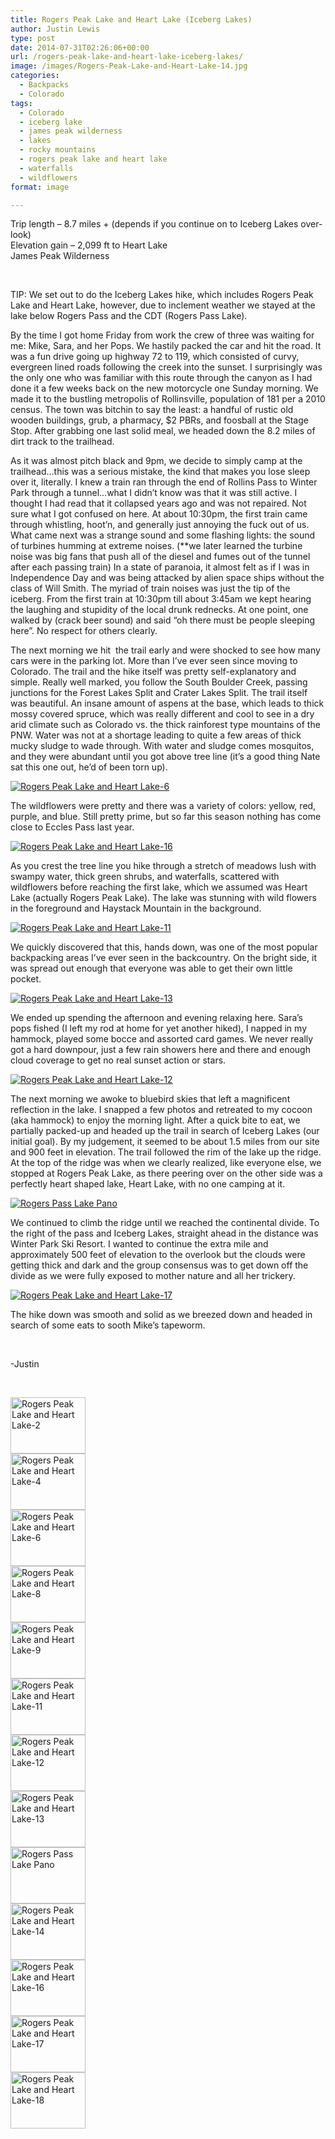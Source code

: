 ```yaml
---
title: Rogers Peak Lake and Heart Lake (Iceberg Lakes)
author: Justin Lewis
type: post
date: 2014-07-31T02:26:06+00:00
url: /rogers-peak-lake-and-heart-lake-iceberg-lakes/
image: /images/Rogers-Peak-Lake-and-Heart-Lake-14.jpg
categories:
  - Backpacks
  - Colorado
tags:
  - Colorado
  - iceberg lake
  - james peak wilderness
  - lakes
  - rocky mountains
  - rogers peak lake and heart lake
  - waterfalls
  - wildflowers
format: image

---
```

Trip length &#8211; 8.7 miles + (depends if you continue on to Iceberg Lakes over-look)  
Elevation gain &#8211; 2,099 ft to Heart Lake  
James Peak Wilderness

&nbsp;

TIP: We set out to do the Iceberg Lakes hike, which includes Rogers Peak Lake and Heart Lake, however, due to inclement weather we stayed at the lake below Rogers Pass and the CDT (Rogers Pass Lake).

By the time I got home Friday from work the crew of three was waiting for me: Mike, Sara, and her Pops. We hastily packed the car and hit the road. It was a fun drive going up highway 72 to 119, which consisted of curvy, evergreen lined roads following the creek into the sunset. I surprisingly was the only one who was familiar with this route through the canyon as I had done it a few weeks back on the new motorcycle one Sunday morning. We made it to the bustling metropolis of Rollinsville, population of 181 per a 2010 census. The town was bitchin to say the least: a handful of rustic old wooden buildings, grub, a pharmacy, $2 PBRs, and foosball at the Stage Stop. After grabbing one last solid meal, we headed down the 8.2 miles of dirt track to the trailhead.

<!--more-->

As it was almost pitch black and 9pm, we decide to simply camp at the trailhead&#8230;this was a serious mistake, the kind that makes you lose sleep over it, literally. I knew a train ran through the end of Rollins Pass to Winter Park through a tunnel&#8230;what I didn&#8217;t know was that it was still active. I thought I had read that it collapsed years ago and was not repaired. Not sure what I got confused on here. At about 10:30pm, the first train came through whistling, hoot&#8217;n, and generally just annoying the fuck out of us. What came next was a strange sound and some flashing lights: the sound of turbines humming at extreme noises. (**we later learned the turbine noise was big fans that push all of the diesel and fumes out of the tunnel after each passing train) In a state of paranoia, it almost felt as if I was in Independence Day and was being attacked by alien space ships without the class of Will Smith. The myriad of train noises was just the tip of the iceberg. From the first train at 10:30pm till about 3:45am we kept hearing the laughing and stupidity of the local drunk rednecks. At one point, one walked by (crack beer sound) and said &#8220;oh there must be people sleeping here&#8221;. No respect for others clearly.

The next morning we hit  the trail early and were shocked to see how many cars were in the parking lot. More than I&#8217;ve ever seen since moving to Colorado. The trail and the hike itself was pretty self-explanatory and simple. Really well marked, you follow the South Boulder Creek, passing junctions for the Forest Lakes Split and Crater Lakes Split. The trail itself was beautiful. An insane amount of aspens at the base, which leads to thick mossy covered spruce, which was really different and cool to see in a dry arid climate such as Colorado vs. the thick rainforest type mountains of the PNW. Water was not at a shortage leading to quite a few areas of thick mucky sludge to wade through. With water and sludge comes mosquitos, and they were abundant until you got above tree line (it&#8217;s a good thing Nate sat this one out, he&#8217;d of been torn up).

<div class="ngg-gallery-singlepic-image " style="">
  <a href="http://www.elevationupgrade.com/wp-content/gallery/rogers-peak-lake-and-heart-lake/Rogers-Peak-Lake-and-Heart-Lake-6.jpg"
		     title="The troops"
             data-src="http://www.elevationupgrade.com/wp-content/gallery/rogers-peak-lake-and-heart-lake/Rogers-Peak-Lake-and-Heart-Lake-6.jpg"
             data-thumbnail="http://www.elevationupgrade.com/wp-content/gallery/rogers-peak-lake-and-heart-lake/thumbs/thumbs_Rogers-Peak-Lake-and-Heart-Lake-6.jpg"
             data-image-id="167"
             data-title="Rogers Peak Lake and Heart Lake-6"
             data-description="The troops"
             target='_self'
             class="ngg-fancybox" rel="0e32914773bcdec1bce31294ae1e5c26"> <img class="ngg-singlepic"
             src="http://www.elevationupgrade.com/wp-content/gallery/rogers-peak-lake-and-heart-lake/dynamic/Rogers-Peak-Lake-and-Heart-Lake-6.jpg-nggid03167-ngg0dyn-0x0x100-00f0w010c010r110f110r010t010.jpg"
             alt="Rogers Peak Lake and Heart Lake-6"
             title="Rogers Peak Lake and Heart Lake-6"
 /> </a>
</div>

The wildflowers were pretty and there was a variety of colors: yellow, red, purple, and blue. Still pretty prime, but so far this season nothing has come close to Eccles Pass last year.

<div class="ngg-gallery-singlepic-image " style="">
  <a href="http://www.elevationupgrade.com/wp-content/gallery/rogers-peak-lake-and-heart-lake/Rogers-Peak-Lake-and-Heart-Lake-16.jpg"
		     title="Wildflowers"
             data-src="http://www.elevationupgrade.com/wp-content/gallery/rogers-peak-lake-and-heart-lake/Rogers-Peak-Lake-and-Heart-Lake-16.jpg"
             data-thumbnail="http://www.elevationupgrade.com/wp-content/gallery/rogers-peak-lake-and-heart-lake/thumbs/thumbs_Rogers-Peak-Lake-and-Heart-Lake-16.jpg"
             data-image-id="174"
             data-title="Rogers Peak Lake and Heart Lake-16"
             data-description="Wildflowers"
             target='_self'
             class="ngg-fancybox" rel="acf20927b93977257a73f7b86e8a3dff"> <img class="ngg-singlepic"
             src="http://www.elevationupgrade.com/wp-content/gallery/rogers-peak-lake-and-heart-lake/dynamic/Rogers-Peak-Lake-and-Heart-Lake-16.jpg-nggid03174-ngg0dyn-0x0x100-00f0w010c010r110f110r010t010.jpg"
             alt="Rogers Peak Lake and Heart Lake-16"
             title="Rogers Peak Lake and Heart Lake-16"
 /> </a>
</div>

As you crest the tree line you hike through a stretch of meadows lush with swampy water, thick green shrubs, and waterfalls, scattered with wildflowers before reaching the first lake, which we assumed was Heart Lake (actually Rogers Peak Lake). The lake was stunning with wild flowers in the foreground and Haystack Mountain in the background.

<div class="ngg-gallery-singlepic-image " style="">
  <a href="http://www.elevationupgrade.com/wp-content/gallery/rogers-peak-lake-and-heart-lake/Rogers-Peak-Lake-and-Heart-Lake-11.jpg"
		     title="Rogers Pass Lake"
             data-src="http://www.elevationupgrade.com/wp-content/gallery/rogers-peak-lake-and-heart-lake/Rogers-Peak-Lake-and-Heart-Lake-11.jpg"
             data-thumbnail="http://www.elevationupgrade.com/wp-content/gallery/rogers-peak-lake-and-heart-lake/thumbs/thumbs_Rogers-Peak-Lake-and-Heart-Lake-11.jpg"
             data-image-id="171"
             data-title="Rogers Peak Lake and Heart Lake-11"
             data-description="Rogers Pass Lake"
             target='_self'
             class="ngg-fancybox" rel="366e917ffc0b018b4a30fe5e0d8a6f8c"> <img class="ngg-singlepic"
             src="http://www.elevationupgrade.com/wp-content/gallery/rogers-peak-lake-and-heart-lake/dynamic/Rogers-Peak-Lake-and-Heart-Lake-11.jpg-nggid03171-ngg0dyn-0x0x100-00f0w010c010r110f110r010t010.jpg"
             alt="Rogers Peak Lake and Heart Lake-11"
             title="Rogers Peak Lake and Heart Lake-11"
 /> </a>
</div>

We quickly discovered that this, hands down, was one of the most popular backpacking areas I&#8217;ve ever seen in the backcountry. On the bright side, it was spread out enough that everyone was able to get their own little pocket.

<div class="ngg-gallery-singlepic-image " style="">
  <a href="http://www.elevationupgrade.com/wp-content/gallery/rogers-peak-lake-and-heart-lake/Rogers-Peak-Lake-and-Heart-Lake-13.jpg"
		     title="Camp"
             data-src="http://www.elevationupgrade.com/wp-content/gallery/rogers-peak-lake-and-heart-lake/Rogers-Peak-Lake-and-Heart-Lake-13.jpg"
             data-thumbnail="http://www.elevationupgrade.com/wp-content/gallery/rogers-peak-lake-and-heart-lake/thumbs/thumbs_Rogers-Peak-Lake-and-Heart-Lake-13.jpg"
             data-image-id="170"
             data-title="Rogers Peak Lake and Heart Lake-13"
             data-description="Camp"
             target='_self'
             class="ngg-fancybox" rel="d18511c4f9a7629d003410f96d59338b"> <img class="ngg-singlepic"
             src="http://www.elevationupgrade.com/wp-content/gallery/rogers-peak-lake-and-heart-lake/dynamic/Rogers-Peak-Lake-and-Heart-Lake-13.jpg-nggid03170-ngg0dyn-0x0x100-00f0w010c010r110f110r010t010.jpg"
             alt="Rogers Peak Lake and Heart Lake-13"
             title="Rogers Peak Lake and Heart Lake-13"
 /> </a>
</div>

We ended up spending the afternoon and evening relaxing here. Sara&#8217;s pops fished (I left my rod at home for yet another hiked), I napped in my hammock, played some bocce and assorted card games. We never really got a hard downpour, just a few rain showers here and there and enough cloud coverage to get no real sunset action or stars.

<div class="ngg-gallery-singlepic-image " style="">
  <a href="http://www.elevationupgrade.com/wp-content/gallery/rogers-peak-lake-and-heart-lake/Rogers-Peak-Lake-and-Heart-Lake-12.jpg"
		     title="Sunset on Rogers Pass Lake"
             data-src="http://www.elevationupgrade.com/wp-content/gallery/rogers-peak-lake-and-heart-lake/Rogers-Peak-Lake-and-Heart-Lake-12.jpg"
             data-thumbnail="http://www.elevationupgrade.com/wp-content/gallery/rogers-peak-lake-and-heart-lake/thumbs/thumbs_Rogers-Peak-Lake-and-Heart-Lake-12.jpg"
             data-image-id="172"
             data-title="Rogers Peak Lake and Heart Lake-12"
             data-description="Sunset on Rogers Pass Lake"
             target='_self'
             class="ngg-fancybox" rel="712cabb9480e1ccb9cb8caa7b4689d8e"> <img class="ngg-singlepic"
             src="http://www.elevationupgrade.com/wp-content/gallery/rogers-peak-lake-and-heart-lake/dynamic/Rogers-Peak-Lake-and-Heart-Lake-12.jpg-nggid03172-ngg0dyn-0x0x100-00f0w010c010r110f110r010t010.jpg"
             alt="Rogers Peak Lake and Heart Lake-12"
             title="Rogers Peak Lake and Heart Lake-12"
 /> </a>
</div>

The next morning we awoke to bluebird skies that left a magnificent reflection in the lake. I snapped a few photos and retreated to my cocoon (aka hammock) to enjoy the morning light. After a quick bite to eat, we partially packed-up and headed up the trail in search of Iceberg Lakes (our initial goal). By my judgement, it seemed to be about 1.5 miles from our site and 900 feet in elevation. The trail followed the rim of the lake up the ridge. At the top of the ridge was when we clearly realized, like everyone else, we stopped at Rogers Peak Lake, as there peering over on the other side was a perfectly heart shaped lake, Heart Lake, with no one camping at it.

<div class="ngg-gallery-singlepic-image " style="">
  <a href="http://www.elevationupgrade.com/wp-content/gallery/rogers-peak-lake-and-heart-lake/Rogers-Pass-Lake-Pano.jpg"
		     title="Pano of Rogers Pass Lake"
             data-src="http://www.elevationupgrade.com/wp-content/gallery/rogers-peak-lake-and-heart-lake/Rogers-Pass-Lake-Pano.jpg"
             data-thumbnail="http://www.elevationupgrade.com/wp-content/gallery/rogers-peak-lake-and-heart-lake/thumbs/thumbs_Rogers-Pass-Lake-Pano.jpg"
             data-image-id="164"
             data-title="Rogers Pass Lake Pano"
             data-description="Pano of Rogers Pass Lake"
             target='_self'
             class="ngg-fancybox" rel="adef9a9200dd5aec899a3290cc27de5b"> <img class="ngg-singlepic"
             src="http://www.elevationupgrade.com/wp-content/gallery/rogers-peak-lake-and-heart-lake/dynamic/Rogers-Pass-Lake-Pano.jpg-nggid03164-ngg0dyn-0x0x100-00f0w010c010r110f110r010t010.jpg"
             alt="Rogers Pass Lake Pano"
             title="Rogers Pass Lake Pano"
 /> </a>
</div>

We continued to climb the ridge until we reached the continental divide. To the right of the pass and Iceberg Lakes, straight ahead in the distance was Winter Park Ski Resort. I wanted to continue the extra mile and approximately 500 feet of elevation to the overlook but the clouds were getting thick and dark and the group consensus was to get down off the divide as we were fully exposed to mother nature and all her trickery.

<div class="ngg-gallery-singlepic-image " style="">
  <a href="http://www.elevationupgrade.com/wp-content/gallery/rogers-peak-lake-and-heart-lake/Rogers-Peak-Lake-and-Heart-Lake-17.jpg"
		     title="Cresting the CDT"
             data-src="http://www.elevationupgrade.com/wp-content/gallery/rogers-peak-lake-and-heart-lake/Rogers-Peak-Lake-and-Heart-Lake-17.jpg"
             data-thumbnail="http://www.elevationupgrade.com/wp-content/gallery/rogers-peak-lake-and-heart-lake/thumbs/thumbs_Rogers-Peak-Lake-and-Heart-Lake-17.jpg"
             data-image-id="175"
             data-title="Rogers Peak Lake and Heart Lake-17"
             data-description="Cresting the CDT"
             target='_self'
             class="ngg-fancybox" rel="0103d81f6d7fa4b25984559eabb799fd"> <img class="ngg-singlepic"
             src="http://www.elevationupgrade.com/wp-content/gallery/rogers-peak-lake-and-heart-lake/dynamic/Rogers-Peak-Lake-and-Heart-Lake-17.jpg-nggid03175-ngg0dyn-0x0x100-00f0w010c010r110f110r010t010.jpg"
             alt="Rogers Peak Lake and Heart Lake-17"
             title="Rogers Peak Lake and Heart Lake-17"
 /> </a>
</div>

The hike down was smooth and solid as we breezed down and headed in search of some eats to sooth Mike&#8217;s tapeworm.

&nbsp;

-Justin

&nbsp;

<div
	class="ngg-galleryoverview ngg-ajax-pagination-none"
	id="ngg-gallery-490-1">
  <!-- Thumbnails -->
  
  <div id="ngg-image-0" class="ngg-gallery-thumbnail-box" >
    <div class="ngg-gallery-thumbnail">
      <a href="http://www.elevationupgrade.com/wp-content/gallery/rogers-peak-lake-and-heart-lake/Rogers-Peak-Lake-and-Heart-Lake-2.jpg"
               title="Old barn"
               data-src="http://www.elevationupgrade.com/wp-content/gallery/rogers-peak-lake-and-heart-lake/Rogers-Peak-Lake-and-Heart-Lake-2.jpg"
               data-thumbnail="http://www.elevationupgrade.com/wp-content/gallery/rogers-peak-lake-and-heart-lake/thumbs/thumbs_Rogers-Peak-Lake-and-Heart-Lake-2.jpg"
               data-image-id="165"
               data-title="Rogers Peak Lake and Heart Lake-2"
               data-description="Old barn"
               data-image-slug="rogers-peak-lake-and-heart-lake-2-8"
               class="ngg-fancybox" rel="490"> <img
                    title="Rogers Peak Lake and Heart Lake-2"
                    alt="Rogers Peak Lake and Heart Lake-2"
                    src="http://www.elevationupgrade.com/wp-content/gallery/rogers-peak-lake-and-heart-lake/thumbs/thumbs_Rogers-Peak-Lake-and-Heart-Lake-2.jpg"
                    width="120"
                    height="90"
                    style="max-width:100%;"
 /> </a>
    </div>
  </div>
  
  <div id="ngg-image-1" class="ngg-gallery-thumbnail-box" >
    <div class="ngg-gallery-thumbnail">
      <a href="http://www.elevationupgrade.com/wp-content/gallery/rogers-peak-lake-and-heart-lake/Rogers-Peak-Lake-and-Heart-Lake-4.jpg"
               title="Waterfall"
               data-src="http://www.elevationupgrade.com/wp-content/gallery/rogers-peak-lake-and-heart-lake/Rogers-Peak-Lake-and-Heart-Lake-4.jpg"
               data-thumbnail="http://www.elevationupgrade.com/wp-content/gallery/rogers-peak-lake-and-heart-lake/thumbs/thumbs_Rogers-Peak-Lake-and-Heart-Lake-4.jpg"
               data-image-id="166"
               data-title="Rogers Peak Lake and Heart Lake-4"
               data-description="Waterfall"
               data-image-slug="rogers-peak-lake-and-heart-lake-4-8"
               class="ngg-fancybox" rel="490"> <img
                    title="Rogers Peak Lake and Heart Lake-4"
                    alt="Rogers Peak Lake and Heart Lake-4"
                    src="http://www.elevationupgrade.com/wp-content/gallery/rogers-peak-lake-and-heart-lake/thumbs/thumbs_Rogers-Peak-Lake-and-Heart-Lake-4.jpg"
                    width="120"
                    height="90"
                    style="max-width:100%;"
 /> </a>
    </div>
  </div>
  
  <div id="ngg-image-2" class="ngg-gallery-thumbnail-box" >
    <div class="ngg-gallery-thumbnail">
      <a href="http://www.elevationupgrade.com/wp-content/gallery/rogers-peak-lake-and-heart-lake/Rogers-Peak-Lake-and-Heart-Lake-6.jpg"
               title="The troops"
               data-src="http://www.elevationupgrade.com/wp-content/gallery/rogers-peak-lake-and-heart-lake/Rogers-Peak-Lake-and-Heart-Lake-6.jpg"
               data-thumbnail="http://www.elevationupgrade.com/wp-content/gallery/rogers-peak-lake-and-heart-lake/thumbs/thumbs_Rogers-Peak-Lake-and-Heart-Lake-6.jpg"
               data-image-id="167"
               data-title="Rogers Peak Lake and Heart Lake-6"
               data-description="The troops"
               data-image-slug="rogers-peak-lake-and-heart-lake-6-8"
               class="ngg-fancybox" rel="490"> <img
                    title="Rogers Peak Lake and Heart Lake-6"
                    alt="Rogers Peak Lake and Heart Lake-6"
                    src="http://www.elevationupgrade.com/wp-content/gallery/rogers-peak-lake-and-heart-lake/thumbs/thumbs_Rogers-Peak-Lake-and-Heart-Lake-6.jpg"
                    width="120"
                    height="90"
                    style="max-width:100%;"
 /> </a>
    </div>
  </div>
  
  <div id="ngg-image-3" class="ngg-gallery-thumbnail-box" >
    <div class="ngg-gallery-thumbnail">
      <a href="http://www.elevationupgrade.com/wp-content/gallery/rogers-peak-lake-and-heart-lake/Rogers-Peak-Lake-and-Heart-Lake-8.jpg"
               title="Waterfall"
               data-src="http://www.elevationupgrade.com/wp-content/gallery/rogers-peak-lake-and-heart-lake/Rogers-Peak-Lake-and-Heart-Lake-8.jpg"
               data-thumbnail="http://www.elevationupgrade.com/wp-content/gallery/rogers-peak-lake-and-heart-lake/thumbs/thumbs_Rogers-Peak-Lake-and-Heart-Lake-8.jpg"
               data-image-id="168"
               data-title="Rogers Peak Lake and Heart Lake-8"
               data-description="Waterfall"
               data-image-slug="rogers-peak-lake-and-heart-lake-8-8"
               class="ngg-fancybox" rel="490"> <img
                    title="Rogers Peak Lake and Heart Lake-8"
                    alt="Rogers Peak Lake and Heart Lake-8"
                    src="http://www.elevationupgrade.com/wp-content/gallery/rogers-peak-lake-and-heart-lake/thumbs/thumbs_Rogers-Peak-Lake-and-Heart-Lake-8.jpg"
                    width="120"
                    height="90"
                    style="max-width:100%;"
 /> </a>
    </div>
  </div>
  
  <div id="ngg-image-4" class="ngg-gallery-thumbnail-box" >
    <div class="ngg-gallery-thumbnail">
      <a href="http://www.elevationupgrade.com/wp-content/gallery/rogers-peak-lake-and-heart-lake/Rogers-Peak-Lake-and-Heart-Lake-9.jpg"
               title="Wildflowers"
               data-src="http://www.elevationupgrade.com/wp-content/gallery/rogers-peak-lake-and-heart-lake/Rogers-Peak-Lake-and-Heart-Lake-9.jpg"
               data-thumbnail="http://www.elevationupgrade.com/wp-content/gallery/rogers-peak-lake-and-heart-lake/thumbs/thumbs_Rogers-Peak-Lake-and-Heart-Lake-9.jpg"
               data-image-id="169"
               data-title="Rogers Peak Lake and Heart Lake-9"
               data-description="Wildflowers"
               data-image-slug="rogers-peak-lake-and-heart-lake-9-7"
               class="ngg-fancybox" rel="490"> <img
                    title="Rogers Peak Lake and Heart Lake-9"
                    alt="Rogers Peak Lake and Heart Lake-9"
                    src="http://www.elevationupgrade.com/wp-content/gallery/rogers-peak-lake-and-heart-lake/thumbs/thumbs_Rogers-Peak-Lake-and-Heart-Lake-9.jpg"
                    width="120"
                    height="90"
                    style="max-width:100%;"
 /> </a>
    </div>
  </div>
  
  <div id="ngg-image-5" class="ngg-gallery-thumbnail-box" >
    <div class="ngg-gallery-thumbnail">
      <a href="http://www.elevationupgrade.com/wp-content/gallery/rogers-peak-lake-and-heart-lake/Rogers-Peak-Lake-and-Heart-Lake-11.jpg"
               title="Rogers Pass Lake"
               data-src="http://www.elevationupgrade.com/wp-content/gallery/rogers-peak-lake-and-heart-lake/Rogers-Peak-Lake-and-Heart-Lake-11.jpg"
               data-thumbnail="http://www.elevationupgrade.com/wp-content/gallery/rogers-peak-lake-and-heart-lake/thumbs/thumbs_Rogers-Peak-Lake-and-Heart-Lake-11.jpg"
               data-image-id="171"
               data-title="Rogers Peak Lake and Heart Lake-11"
               data-description="Rogers Pass Lake"
               data-image-slug="rogers-peak-lake-and-heart-lake-11-7"
               class="ngg-fancybox" rel="490"> <img
                    title="Rogers Peak Lake and Heart Lake-11"
                    alt="Rogers Peak Lake and Heart Lake-11"
                    src="http://www.elevationupgrade.com/wp-content/gallery/rogers-peak-lake-and-heart-lake/thumbs/thumbs_Rogers-Peak-Lake-and-Heart-Lake-11.jpg"
                    width="120"
                    height="90"
                    style="max-width:100%;"
 /> </a>
    </div>
  </div>
  
  <div id="ngg-image-6" class="ngg-gallery-thumbnail-box" >
    <div class="ngg-gallery-thumbnail">
      <a href="http://www.elevationupgrade.com/wp-content/gallery/rogers-peak-lake-and-heart-lake/Rogers-Peak-Lake-and-Heart-Lake-12.jpg"
               title="Sunset on Rogers Pass Lake"
               data-src="http://www.elevationupgrade.com/wp-content/gallery/rogers-peak-lake-and-heart-lake/Rogers-Peak-Lake-and-Heart-Lake-12.jpg"
               data-thumbnail="http://www.elevationupgrade.com/wp-content/gallery/rogers-peak-lake-and-heart-lake/thumbs/thumbs_Rogers-Peak-Lake-and-Heart-Lake-12.jpg"
               data-image-id="172"
               data-title="Rogers Peak Lake and Heart Lake-12"
               data-description="Sunset on Rogers Pass Lake"
               data-image-slug="rogers-peak-lake-and-heart-lake-12-7"
               class="ngg-fancybox" rel="490"> <img
                    title="Rogers Peak Lake and Heart Lake-12"
                    alt="Rogers Peak Lake and Heart Lake-12"
                    src="http://www.elevationupgrade.com/wp-content/gallery/rogers-peak-lake-and-heart-lake/thumbs/thumbs_Rogers-Peak-Lake-and-Heart-Lake-12.jpg"
                    width="120"
                    height="90"
                    style="max-width:100%;"
 /> </a>
    </div>
  </div>
  
  <div id="ngg-image-7" class="ngg-gallery-thumbnail-box" >
    <div class="ngg-gallery-thumbnail">
      <a href="http://www.elevationupgrade.com/wp-content/gallery/rogers-peak-lake-and-heart-lake/Rogers-Peak-Lake-and-Heart-Lake-13.jpg"
               title="Camp"
               data-src="http://www.elevationupgrade.com/wp-content/gallery/rogers-peak-lake-and-heart-lake/Rogers-Peak-Lake-and-Heart-Lake-13.jpg"
               data-thumbnail="http://www.elevationupgrade.com/wp-content/gallery/rogers-peak-lake-and-heart-lake/thumbs/thumbs_Rogers-Peak-Lake-and-Heart-Lake-13.jpg"
               data-image-id="170"
               data-title="Rogers Peak Lake and Heart Lake-13"
               data-description="Camp"
               data-image-slug="rogers-peak-lake-and-heart-lake-13-7"
               class="ngg-fancybox" rel="490"> <img
                    title="Rogers Peak Lake and Heart Lake-13"
                    alt="Rogers Peak Lake and Heart Lake-13"
                    src="http://www.elevationupgrade.com/wp-content/gallery/rogers-peak-lake-and-heart-lake/thumbs/thumbs_Rogers-Peak-Lake-and-Heart-Lake-13.jpg"
                    width="120"
                    height="90"
                    style="max-width:100%;"
 /> </a>
    </div>
  </div>
  
  <div id="ngg-image-8" class="ngg-gallery-thumbnail-box" >
    <div class="ngg-gallery-thumbnail">
      <a href="http://www.elevationupgrade.com/wp-content/gallery/rogers-peak-lake-and-heart-lake/Rogers-Pass-Lake-Pano.jpg"
               title="Pano of Rogers Pass Lake"
               data-src="http://www.elevationupgrade.com/wp-content/gallery/rogers-peak-lake-and-heart-lake/Rogers-Pass-Lake-Pano.jpg"
               data-thumbnail="http://www.elevationupgrade.com/wp-content/gallery/rogers-peak-lake-and-heart-lake/thumbs/thumbs_Rogers-Pass-Lake-Pano.jpg"
               data-image-id="164"
               data-title="Rogers Pass Lake Pano"
               data-description="Pano of Rogers Pass Lake"
               data-image-slug="rogers-pass-lake-pano-8"
               class="ngg-fancybox" rel="490"> <img
                    title="Rogers Pass Lake Pano"
                    alt="Rogers Pass Lake Pano"
                    src="http://www.elevationupgrade.com/wp-content/gallery/rogers-peak-lake-and-heart-lake/thumbs/thumbs_Rogers-Pass-Lake-Pano.jpg"
                    width="120"
                    height="90"
                    style="max-width:100%;"
 /> </a>
    </div>
  </div>
  
  <div id="ngg-image-9" class="ngg-gallery-thumbnail-box" >
    <div class="ngg-gallery-thumbnail">
      <a href="http://www.elevationupgrade.com/wp-content/gallery/rogers-peak-lake-and-heart-lake/Rogers-Peak-Lake-and-Heart-Lake-14.jpg"
               title="Sunrise on the valley"
               data-src="http://www.elevationupgrade.com/wp-content/gallery/rogers-peak-lake-and-heart-lake/Rogers-Peak-Lake-and-Heart-Lake-14.jpg"
               data-thumbnail="http://www.elevationupgrade.com/wp-content/gallery/rogers-peak-lake-and-heart-lake/thumbs/thumbs_Rogers-Peak-Lake-and-Heart-Lake-14.jpg"
               data-image-id="173"
               data-title="Rogers Peak Lake and Heart Lake-14"
               data-description="Sunrise on the valley"
               data-image-slug="rogers-peak-lake-and-heart-lake-14-7"
               class="ngg-fancybox" rel="490"> <img
                    title="Rogers Peak Lake and Heart Lake-14"
                    alt="Rogers Peak Lake and Heart Lake-14"
                    src="http://www.elevationupgrade.com/wp-content/gallery/rogers-peak-lake-and-heart-lake/thumbs/thumbs_Rogers-Peak-Lake-and-Heart-Lake-14.jpg"
                    width="120"
                    height="90"
                    style="max-width:100%;"
 /> </a>
    </div>
  </div>
  
  <div id="ngg-image-10" class="ngg-gallery-thumbnail-box" >
    <div class="ngg-gallery-thumbnail">
      <a href="http://www.elevationupgrade.com/wp-content/gallery/rogers-peak-lake-and-heart-lake/Rogers-Peak-Lake-and-Heart-Lake-16.jpg"
               title="Wildflowers"
               data-src="http://www.elevationupgrade.com/wp-content/gallery/rogers-peak-lake-and-heart-lake/Rogers-Peak-Lake-and-Heart-Lake-16.jpg"
               data-thumbnail="http://www.elevationupgrade.com/wp-content/gallery/rogers-peak-lake-and-heart-lake/thumbs/thumbs_Rogers-Peak-Lake-and-Heart-Lake-16.jpg"
               data-image-id="174"
               data-title="Rogers Peak Lake and Heart Lake-16"
               data-description="Wildflowers"
               data-image-slug="rogers-peak-lake-and-heart-lake-16-3"
               class="ngg-fancybox" rel="490"> <img
                    title="Rogers Peak Lake and Heart Lake-16"
                    alt="Rogers Peak Lake and Heart Lake-16"
                    src="http://www.elevationupgrade.com/wp-content/gallery/rogers-peak-lake-and-heart-lake/thumbs/thumbs_Rogers-Peak-Lake-and-Heart-Lake-16.jpg"
                    width="120"
                    height="90"
                    style="max-width:100%;"
 /> </a>
    </div>
  </div>
  
  <div id="ngg-image-11" class="ngg-gallery-thumbnail-box" >
    <div class="ngg-gallery-thumbnail">
      <a href="http://www.elevationupgrade.com/wp-content/gallery/rogers-peak-lake-and-heart-lake/Rogers-Peak-Lake-and-Heart-Lake-17.jpg"
               title="Cresting the CDT"
               data-src="http://www.elevationupgrade.com/wp-content/gallery/rogers-peak-lake-and-heart-lake/Rogers-Peak-Lake-and-Heart-Lake-17.jpg"
               data-thumbnail="http://www.elevationupgrade.com/wp-content/gallery/rogers-peak-lake-and-heart-lake/thumbs/thumbs_Rogers-Peak-Lake-and-Heart-Lake-17.jpg"
               data-image-id="175"
               data-title="Rogers Peak Lake and Heart Lake-17"
               data-description="Cresting the CDT"
               data-image-slug="rogers-peak-lake-and-heart-lake-17-3"
               class="ngg-fancybox" rel="490"> <img
                    title="Rogers Peak Lake and Heart Lake-17"
                    alt="Rogers Peak Lake and Heart Lake-17"
                    src="http://www.elevationupgrade.com/wp-content/gallery/rogers-peak-lake-and-heart-lake/thumbs/thumbs_Rogers-Peak-Lake-and-Heart-Lake-17.jpg"
                    width="120"
                    height="90"
                    style="max-width:100%;"
 /> </a>
    </div>
  </div>
  
  <div id="ngg-image-12" class="ngg-gallery-thumbnail-box" >
    <div class="ngg-gallery-thumbnail">
      <a href="http://www.elevationupgrade.com/wp-content/gallery/rogers-peak-lake-and-heart-lake/Rogers-Peak-Lake-and-Heart-Lake-18.jpg"
               title="The top of the CDT"
               data-src="http://www.elevationupgrade.com/wp-content/gallery/rogers-peak-lake-and-heart-lake/Rogers-Peak-Lake-and-Heart-Lake-18.jpg"
               data-thumbnail="http://www.elevationupgrade.com/wp-content/gallery/rogers-peak-lake-and-heart-lake/thumbs/thumbs_Rogers-Peak-Lake-and-Heart-Lake-18.jpg"
               data-image-id="176"
               data-title="Rogers Peak Lake and Heart Lake-18"
               data-description="The top of the CDT"
               data-image-slug="rogers-peak-lake-and-heart-lake-18-3"
               class="ngg-fancybox" rel="490"> <img
                    title="Rogers Peak Lake and Heart Lake-18"
                    alt="Rogers Peak Lake and Heart Lake-18"
                    src="http://www.elevationupgrade.com/wp-content/gallery/rogers-peak-lake-and-heart-lake/thumbs/thumbs_Rogers-Peak-Lake-and-Heart-Lake-18.jpg"
                    width="120"
                    height="90"
                    style="max-width:100%;"
 /> </a>
    </div>
  </div>
  
  <!-- Pagination -->
  
  <div class='ngg-clear'>
  </div>
</div>